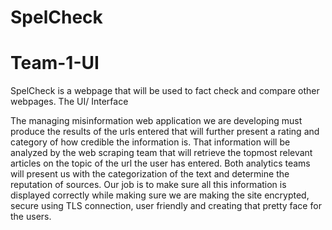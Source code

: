 # SpelCheck 
# Team-1-UI 

SpelCheck is a webpage that will be used to fact check and compare other webpages. 
The UI/ Interface



The managing misinformation web application we are developing must produce the results of the urls entered that will further present a rating and category of how credible the information is. That information will be analyzed by the web scraping team that will retrieve the topmost relevant articles on the topic of the url the user has entered. Both analytics teams will present us with the categorization of the text and determine the reputation of sources. Our job is to make sure all this information is displayed correctly while making sure we are making the site encrypted, secure using TLS connection, user friendly and creating that pretty face for the users. 